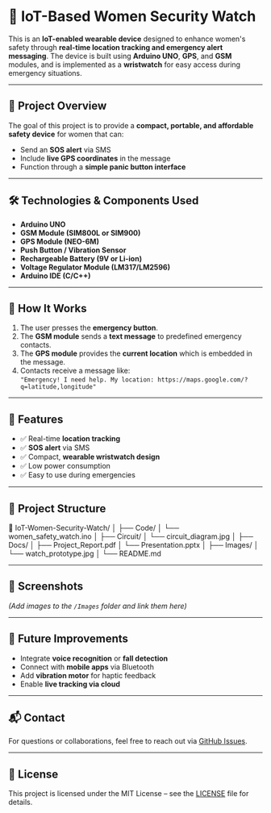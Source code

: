 # 🔐 IoT-Based Women Security Watch

This is an **IoT-enabled wearable device** designed to enhance women's safety through **real-time location tracking and emergency alert messaging**. The device is built using **Arduino UNO**, **GPS**, and **GSM** modules, and is implemented as a **wristwatch** for easy access during emergency situations.

---

## 📌 Project Overview

The goal of this project is to provide a **compact, portable, and affordable safety device** for women that can:
- Send an **SOS alert** via SMS
- Include **live GPS coordinates** in the message
- Function through a **simple panic button interface**

---

## 🛠️ Technologies & Components Used

- **Arduino UNO**
- **GSM Module (SIM800L or SIM900)**
- **GPS Module (NEO-6M)**
- **Push Button / Vibration Sensor**
- **Rechargeable Battery (9V or Li-ion)**
- **Voltage Regulator Module (LM317/LM2596)**
- **Arduino IDE (C/C++)**

---

## 🧠 How It Works

1. The user presses the **emergency button**.
2. The **GSM module** sends a **text message** to predefined emergency contacts.
3. The **GPS module** provides the **current location** which is embedded in the message.
4. Contacts receive a message like:  
   `"Emergency! I need help. My location: https://maps.google.com/?q=latitude,longitude"`

---

## 🧾 Features

- ✅ Real-time **location tracking**
- ✅ **SOS alert** via SMS
- ✅ Compact, **wearable wristwatch design**
- ✅ Low power consumption
- ✅ Easy to use during emergencies

---

## 📂 Project Structure

📁 IoT-Women-Security-Watch/
│
├── Code/
│ └── women_safety_watch.ino
│
├── Circuit/
│ └── circuit_diagram.jpg
│
├── Docs/
│ ├── Project_Report.pdf
│ └── Presentation.pptx
│
├── Images/
│ └── watch_prototype.jpg
│
└── README.md

---

## 📸 Screenshots

*(Add images to the `/Images` folder and link them here)*

---

## 🚀 Future Improvements

- Integrate **voice recognition** or **fall detection**
- Connect with **mobile apps** via Bluetooth
- Add **vibration motor** for haptic feedback
- Enable **live tracking via cloud**

---

## 📬 Contact

For questions or collaborations, feel free to reach out via [GitHub Issues](https://github.com/yourusername/IoT-Women-Security-Watch/issues).

---

## 📄 License

This project is licensed under the MIT License – see the [LICENSE](LICENSE) file for details.

